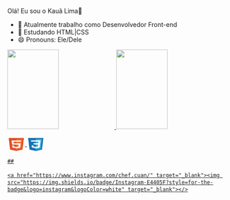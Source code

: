 Olá! Eu sou o Kauã Lima👋

- 🔭 Atualmente trabalho como Desenvolvedor Front-end 
- 🌱 Estudando HTML|CSS
- 😄 Pronouns: Ele/Dele

<div>
  <a href="https://www.linkedin.com/in/kaua-limadev">
  <img height="180em" img width="48%" src="https://github-readme-stats.vercel.app/api?username=kauadev1&show_icons=true&theme=dracula&include_all_commits=true&counts_private=true"/>
  <img height="180em" img width="48%" src="https://github-readme-stats.vercel.app/api/top-langs/?username=kauadev1&layout=compact&langs_count=16&theme=dracula"  
</div>
<div style="display: inline_block"><br>
  <img align="center" alt="kaua-HTML" height="30" width="40" src="https://raw.githubusercontent.com/devicons/devicon/master/icons/html5/html5-original.svg">
  <img align="center" alt="kaua-HTML" height="30" width="40" src="https://raw.githubusercontent.com/devicons/devicon/master/icons/css3/css3-original.svg">
    </div>

    ##
    
    <a href="https://www.instagram.com/chef.cuan/" target="_blank"><img src="https://img.shields.io/badge/Instagram-E4405F?style=for-the-badge&logo=instagram&logoColor=white" target="_blank"></>
